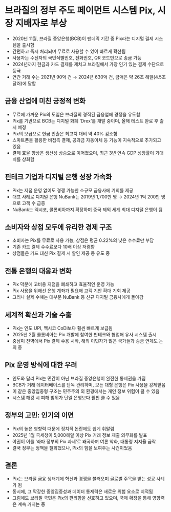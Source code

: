 # 브라질의 정부 주도 페이먼트 시스템 Pix, 시장 지배자로 부상


* 2020년 11월, 브라질 중앙은행(BCB)이 팬데믹 기간 중 Pix라는 디지털 결제 시스템을 출시함
* 간편하고 즉시 처리되며 무료로 사용할 수 있어 빠르게 확산됨
* 사용자는 수신자의 국민식별번호, 전화번호, QR 코드만으로 송금 가능
* 2024년까지 현금과 카드 결제를 제치고 브라질에서 가장 인기 있는 결제 수단으로 등극
* 연간 거래 수는 2021년 90억 건 → 2024년 630억 건, 금액은 약 26조 헤알(4.5조 달러)에 달함

금융 산업에 미친 긍정적 변화
----------------

* 무료에 가까운 Pix의 도입은 브라질의 경직된 금융업에 경쟁을 유도함
* Pix를 기반으로 BCB는 디지털 화폐 ‘Drex’를 개발 중이며, 올해 테스트 완료 후 출시 예정
* Pix의 보급으로 현금 인출은 최고치 대비 약 40% 감소함
* 스마트폰을 활용한 비접촉 결제, 공과금 자동이체 등 기능이 지속적으로 추가되고 있음
* 결제 효율 향상은 생산성 상승으로 이어졌으며, 최근 3년 연속 GDP 성장률이 기대치를 상회함

핀테크 기업과 디지털 은행 성장 가속화
---------------------

* Pix는 지점 운영 없이도 경쟁 가능한 소규모 금융사에 기회를 제공
* 대표 사례로 디지털 은행 NuBank는 2019년 1,700만 명 → 2024년 1억 200만 명으로 고객 수 급증
* NuBank는 멕시코, 콜롬비아까지 확장하며 중국 제외 세계 최대 디지털 은행이 됨

소비자와 상점 모두에 유리한 경제 구조
---------------------

* 소비자는 Pix를 무료로 사용 가능, 상점은 평균 0.22%의 낮은 수수료만 부담
* 기존 카드 결제 수수료보다 10배 이상 저렴함
* 상점들은 카드 대신 Pix 결제 시 할인 제공 등 유도 중

전통 은행의 대응과 변화
-------------

* Pix 덕분에 고비용 지점을 폐쇄하고 효율적인 운영 가능
* Pix 사용을 위해선 은행 계좌가 필요해 고객 기반 확대 기회 제공
* 그러나 실제 수혜는 대부분 NuBank 등 신규 디지털 금융사에게 돌아감

세계적 확산과 기술 수출
-------------

* Pix는 인도 UPI, 멕시코 CoDi보다 훨씬 빠르게 보급됨
* 2025년 2월 콜롬비아는 Pix 개발에 참여한 핀테크와 협업해 유사 시스템 출시
* 중남미 전역에서 Pix 결제 수용 시작, 해외 이민자가 많은 국가들과 송금 연계도 논의 중

Pix 운영 방식에 대한 우려
----------------

* 인도와 달리 Pix는 민간이 아닌 브라질 중앙은행이 완전한 통제권을 가짐
* BCB가 거래 데이터베이스를 단독 관리하며, 모든 대형 은행은 Pix 사용을 강제받음
* 이 같은 중앙집중형 구조는 민주주의 외 환경에서는 개인 정보 위험이 클 수 있음
* 시스템 해킹 시 피해 범위가 단일 은행보다 훨씬 클 수 있음

정부의 고민: 인기의 이면
--------------

* Pix의 높은 영향력 때문에 정치적 논란에도 쉽게 휘말림
* 2025년 1월 국세청이 5,000헤알 이상 Pix 거래 정보 제출 의무화를 발표
* 야권이 이를 ‘좌파 정부의 Pix 과세’로 왜곡하며 여론 악화, 대통령 지지율 급락
* 결국 정부는 정책을 철회했으나, Pix의 힘을 보여주는 사건이었음

결론
--

* Pix는 브라질 금융 생태계에 혁신과 경쟁을 불러오며 글로벌 주목을 받는 성공 사례가 됨
* 동시에, 그 막강한 중앙집중성과 데이터 통제력은 새로운 위험 요소로 지적됨
* 그럼에도 브라질 국민은 Pix의 편리함을 선호하고 있으며, 국제 확장을 통해 영향력은 계속 커지는 중

